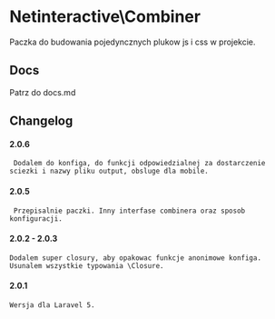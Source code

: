 Netinteractive\Combiner
======================

Paczka do budowania pojedyncznych plukow js i css w projekcie.

## Docs

Patrz do docs.md


## Changelog


#### 2.0.6
     Dodalem do konfiga, do funkcji odpowiedzialnej za dostarczenie sciezki i nazwy pliku output, obsluge dla mobile.

#### 2.0.5
     Przepisalnie paczki. Inny interfase combinera oraz sposob konfiguracji.

#### 2.0.2 - 2.0.3
    Dodalem super closury, aby opakowac funkcje anonimowe konfiga.
    Usunalem wszystkie typowania \Closure.

#### 2.0.1
    Wersja dla Laravel 5.
